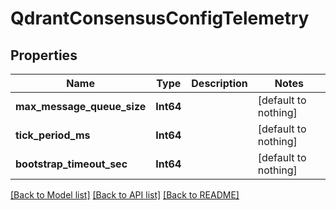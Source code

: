 # QdrantConsensusConfigTelemetry


## Properties
Name | Type | Description | Notes
------------ | ------------- | ------------- | -------------
**max_message_queue_size** | **Int64** |  | [default to nothing]
**tick_period_ms** | **Int64** |  | [default to nothing]
**bootstrap_timeout_sec** | **Int64** |  | [default to nothing]


[[Back to Model list]](../README.md#models) [[Back to API list]](../README.md#api-endpoints) [[Back to README]](../README.md)


